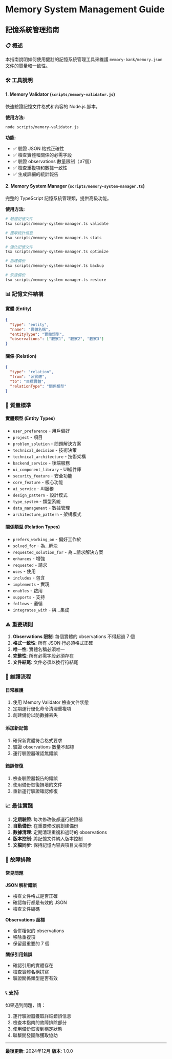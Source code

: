 # Memory System Management Guide
## 記憶系統管理指南

### 📋 概述

本指南說明如何使用健壯的記憶系統管理工具來維護 `memory-bank/memory.json` 文件的質量和一致性。

### 🛠️ 工具說明

#### 1. Memory Validator (`scripts/memory-validator.js`)
快速驗證記憶文件格式和內容的 Node.js 腳本。

**使用方法:**
```bash
node scripts/memory-validator.js
```

**功能:**
- ✅ 驗證 JSON 格式正確性
- ✅ 檢查實體和關係的必需字段
- ✅ 驗證 observations 數量限制（≤7個）
- ✅ 檢查重複項和數據一致性
- ✅ 生成詳細的統計報告

#### 2. Memory System Manager (`scripts/memory-system-manager.ts`)
完整的 TypeScript 記憶系統管理類，提供高級功能。

**使用方法:**
```bash
# 驗證記憶文件
tsx scripts/memory-system-manager.ts validate

# 獲取統計信息
tsx scripts/memory-system-manager.ts stats

# 優化記憶文件
tsx scripts/memory-system-manager.ts optimize

# 創建備份
tsx scripts/memory-system-manager.ts backup

# 恢復備份
tsx scripts/memory-system-manager.ts restore
```

### 📊 記憶文件結構

#### 實體 (Entity)
```json
{
  "type": "entity",
  "name": "實體名稱",
  "entityType": "實體類型",
  "observations": ["觀察1", "觀察2", "觀察3"]
}
```

#### 關係 (Relation)
```json
{
  "type": "relation",
  "from": "源實體",
  "to": "目標實體",
  "relationType": "關係類型"
}
```

### 🎯 質量標準

#### 實體類型 (Entity Types)
- `user_preference` - 用戶偏好
- `project` - 項目
- `problem_solution` - 問題解決方案
- `technical_decision` - 技術決策
- `technical_architecture` - 技術架構
- `backend_service` - 後端服務
- `ui_component_library` - UI組件庫
- `security_feature` - 安全功能
- `core_feature` - 核心功能
- `ai_service` - AI服務
- `design_pattern` - 設計模式
- `type_system` - 類型系統
- `data_management` - 數據管理
- `architecture_pattern` - 架構模式

#### 關係類型 (Relation Types)
- `prefers_working_on` - 偏好工作於
- `solved_for` - 為...解決
- `requested_solution_for` - 為...請求解決方案
- `enhances` - 增強
- `requested` - 請求
- `uses` - 使用
- `includes` - 包含
- `implements` - 實現
- `enables` - 啟用
- `supports` - 支持
- `follows` - 遵循
- `integrates_with` - 與...集成

### ⚠️ 重要規則

1. **Observations 限制**: 每個實體的 observations 不得超過 7 個
2. **格式一致性**: 所有 JSON 行必須格式正確
3. **唯一性**: 實體名稱必須唯一
4. **完整性**: 所有必需字段必須存在
5. **文件結尾**: 文件必須以換行符結尾

### 🔧 維護流程

#### 日常維護
1. 使用 Memory Validator 檢查文件狀態
2. 定期運行優化命令清理重複項
3. 創建備份以防數據丟失

#### 添加新記憶
1. 確保新實體符合格式要求
2. 驗證 observations 數量不超標
3. 運行驗證器確認無錯誤

#### 錯誤修復
1. 檢查驗證器報告的錯誤
2. 使用備份恢復損壞的文件
3. 重新運行驗證確認修復

### 📈 最佳實踐

1. **定期驗證**: 每次修改後都運行驗證器
2. **自動備份**: 在重要修改前創建備份
3. **數據清理**: 定期清理重複和過時的 observations
4. **版本控制**: 將記憶文件納入版本控制
5. **文檔同步**: 保持記憶內容與項目文檔同步

### 🚨 故障排除

#### 常見問題

**JSON 解析錯誤**
- 檢查文件格式是否正確
- 確認每行都是有效的 JSON
- 檢查文件編碼

**Observations 超標**
- 合併相似的 observations
- 移除重複項
- 保留最重要的 7 個

**關係引用錯誤**
- 確認引用的實體存在
- 檢查實體名稱拼寫
- 驗證關係類型是否有效

### 📞 支持

如果遇到問題，請：
1. 運行驗證器獲取詳細錯誤信息
2. 檢查本指南的故障排除部分
3. 使用備份恢復到穩定狀態
4. 聯繫開發團隊獲取協助

---

**最後更新**: 2024年12月
**版本**: 1.0.0
